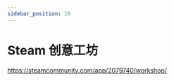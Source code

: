 ```yaml
---
sidebar_position: 10
---
```


# Steam 创意工坊


<a href="https://steamcommunity.com/app/2079740/workshop/">https://steamcommunity.com/app/2079740/workshop/</a>